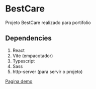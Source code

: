 # BestCare

Projeto BestCare realizado para portifolio

## Dependencies

1. React
2. Vite (empacotador)
3. Typescript
4. Sass
5. http-server (para servir o projeto)

[Pagina demo](https://joaojvt.github.io/bestCare/ "Pagina demo")
